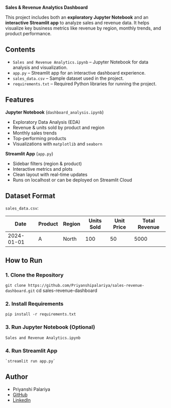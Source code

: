 **Sales & Revenue Analytics Dashboard**

This project includes both an **exploratory Jupyter Notebook** and an **interactive Streamlit app** to analyze sales and revenue data. It helps visualize key business metrics like revenue by region, monthly trends, and product performance.


## Contents

- `Sales and Revenue Analytics.ipynb` – Jupyter Notebook for data analysis and visualization.
- `app.py` – Streamlit app for an interactive dashboard experience.
- `sales_data.csv` – Sample dataset used in the project.
- `requirements.txt` – Required Python libraries for running the project.


## Features

**Jupyter Notebook** (`dashboard_analysis.ipynb`)
- Exploratory Data Analysis (EDA)
- Revenue & units sold by product and region
- Monthly sales trends
- Top-performing products
- Visualizations with `matplotlib` and `seaborn`

 **Streamlit App** (`app.py`)
- Sidebar filters (region & product)
- Interactive metrics and plots
- Clean layout with real-time updates
- Runs on localhost or can be deployed on Streamlit Cloud


## Dataset Format
 `sales_data.csv`:

| Date       | Product | Region | Units Sold | Unit Price | Total Revenue |
|------------|---------|--------|------------|------------|----------------|
| 2024-01-01 | A       | North  | 100        | 50         | 5000           |



## How to Run

### 1. Clone the Repository
`git clone https://github.com/Priyanshipalariya/sales-revenue-dashboard.git`
cd sales-revenue-dashboard


### 2. Install Requirements
   `pip install -r requirements.txt`

### 3. Run Jupyter Notebook (Optional)
   `Sales and Revenue Analytics.ipynb`


### 4. Run Streamlit App
    `streamlit run app.py`


## Author
* Priyanshi Palariya
* [GitHub](https://github.com/Priyanshipalariya)
* [LinkedIn](https://linkedin.com/in/priyanshi-palariya-92412831b)
